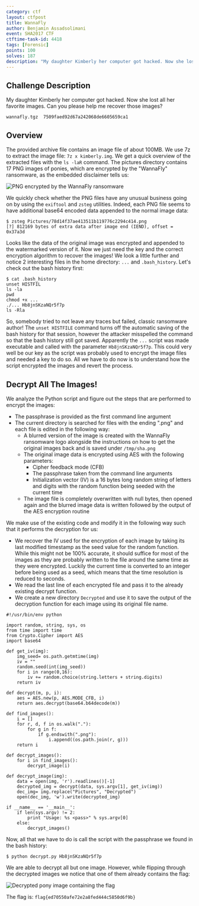 ```yaml
---
category: ctf
layout: ctfpost
title: WannaFly
author: Benjamin Assadsolimani
event: SHA2017 CTF
ctftime-task-id: 4418
tags: [Forensic]
points: 100
solves: 187
description: "My daughter Kimberly her computer got hacked. Now she lost all her favorite images. Can you please help me recover those images?"
---
```


## Challenge Description

My daughter Kimberly her computer got hacked. Now she lost all her favorite images. Can you please help me recover those images? 

`wannafly.tgz  7509faed92d67a242068de6605659ca1`

## Overview

The provided archive file contains an image file of about 100MB. We use 7z to extract the image file: `7z x kimberly.img`. We get a quick overview of the extracted files with the `ls -laR` command. The pictures directory contains 17 PNG images of ponies, which are encrypted by the "WannaFly" ransomware, as the embedded disclaimer tells us:

![PNG encrypted by the WannaFly ransomware]({{site.url}}/public/images/ctf/sha2017_ctf_wannafly_encrypted_img.png) 

We quickly check whether the PNG files have any unusual business going on by using the `exiftool` and `zsteg` utilities. Indeed, each PNG file seems to have additional base64 encoded data appended to the normal image data:

```
$ zsteg Pictures/78d14f37ae413511b119776c2294c414.png 
[?] 812169 bytes of extra data after image end (IEND), offset = 0x37a3d
```

Looks like the data of the original image was encrypted and appended to the watermarked version of it. Now we just need the key and the correct encryption algorithm to recover the images! We look a little further and notice 2 interesting files in the home directory: `...` and `.bash_history`. Let's check out the bash history first:

```
$ cat .bash_history 
unset HISTFIL
ls -la
pwd
chmod +x ...
./... Hb8jnSKzaNQr5f7p
ls -Rla
```

So, somebody tried to not leave any traces but failed, classic ransomware author! The `unset HISTFILE` command turns off the automatic saving of the bash history for that session, however the attacker misspelled the command so that the bash history still got saved. Apparently the `...` script was made executable and called with the parameter `Hb8jnSKzaNQr5f7p`. This could very well be our key as the script was probably used to encrypt the image files and needed a key to do so. All we have to do now is to understand how the script encrypted the images and revert the process.

## Decrypt All The Images!

We analyze the Python script and figure out the steps that are performed to encrypt the images:
* The passphrase is provided as the first command line argument
* The current directory is searched for files with the ending ".png" and each file is edited in the following way:
    * A blurred version of the image is created with the WannaFly ransomware logo alongside the instructions on how to get the original images back and is saved under `/tmp/sha.png`
    * The original image data is encrypted using AES with the following parameters:
        * Cipher feedback mode (CFB) 
        * The passphrase taken from the command line arguments
        * Initialization vector (IV) is a 16 bytes long random string of letters and digits with the random function being seeded with the current time 
    * The image file is completely overwritten with null bytes, then opened again and the blurred image data is written followed by the output of the AES encryption routine

We make use of the existing code and modify it in the following way such that it performs the decryption for us:
* We recover the IV used for the encryption of each image by taking its last modified timestamp as the seed value for the random function. While this might not be 100% accurate, it should suffice for most of the images as they are probably written to the file around the same time as they were encrypted. Luckily the current time is converted to an integer before being used as a seed, which means that the time resolution is reduced to seconds.
* We read the last line of each encrypted file and pass it to the already existing decrypt function.
* We create a new directory `Decrypted` and use it to save the output of the decryption function for each image using its original file name.

```
#!/usr/bin/env python

import random, string, sys, os
from time import time
from Crypto.Cipher import AES
import base64

def get_iv(img):
    img_seed= os.path.getmtime(img)
    iv = ""
    random.seed(int(img_seed))
    for i in range(0,16):
        iv += random.choice(string.letters + string.digits)
    return iv

def decrypt(m, p, i):
    aes = AES.new(p, AES.MODE_CFB, i)
    return aes.decrypt(base64.b64decode(m))

def find_images():
    i = []
    for r, d, f in os.walk("."):
        for g in f:
            if g.endswith(".png"):
                i.append((os.path.join(r, g)))
    return i

def decrypt_images():
    for i in find_images():
        decrypt_image(i)

def decrypt_image(img):
    data = open(img, 'r').readlines()[-1]
    decrypted_img = decrypt(data, sys.argv[1], get_iv(img))
    dec_img= img.replace("Pictures", "Decrypted")
    open(dec_img, 'w').write(decrypted_img)

if __name__ == '__main__':
    if len(sys.argv) != 2:
        print "Usage: %s <pass>" % sys.argv[0]
    else:
        decrypt_images()
```

Now, all that we have to do is call the script with the passphrase we found in the bash history:

`$ python decrypt.py Hb8jnSKzaNQr5f7p`

We are able to decrypt all but one image. However, while flipping through the decrypted images we notice that one of them already contains the flag:

![Decrypted pony image containing the flag]({{site.url}}/public/images/ctf/sha2017_ctf_wannafly_decrypted_img.png) 

The flag is: `flag{ed70550afe72e2a8fed444c5850d6f9b}`